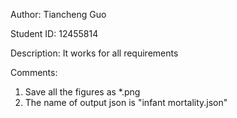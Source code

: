 Author: Tiancheng Guo

Student ID: 12455814

Description:
    It works for all requirements
    
Comments:
1. Save all the figures as *.png
2. The name of output json is "infant mortality.json"

 